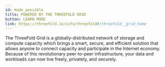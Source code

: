 ```yaml
---
id: made_possible
title: POWERED BY THE THREEFOLD GRID
button: LEARN MORE
link: https://threefold.io/info/threefold#/threefold__grid_home
---
```


The ThreeFold Grid is a globally-distributed network of storage and compute capacity which brings a smart, secure, and efficient solution that allows anyone to connect capacity and participate in the Internet economy. Because of this revolutionary peer-to-peer infrastructure, your data and workloads can now live freely, privately, and securely.